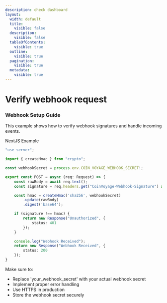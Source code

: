```yaml
---
description: check dashboard
layout:
  width: default
  title:
    visible: false
  description:
    visible: false
  tableOfContents:
    visible: true
  outline:
    visible: true
  pagination:
    visible: true
  metadata:
    visible: true
---
```


# Verify webhook request

### Webhook Setup Guide

This example shows how to verify webhook signatures and handle incoming events.

NextJS Example

```typescript
"use server";

import { createHmac } from "crypto";

const webhookSecret = process.env.COIN_VOYAGE_WEBHOOK_SECRET!;

export const POST = async (req: Request) => {
    const rawBody = await req.text();
    const signature = req.headers.get("CoinVoyage-Webhook-Signature") as string;

    const hmac = createHmac('sha256', webhookSecret)
        .update(rawBody)
        .digest('base64');

    if (signature !== hmac) {
        return new Response("Unauthorized", {
            status: 401
        });
    }

    console.log("Webhook Received");
    return new Response("Webhook Received", {
        status: 200
    });
}
```

Make sure to:

* Replace 'your\_webhook\_secret' with your actual webhook secret
* Implement proper error handling
* Use HTTPS in production
* Store the webhook secret securely
